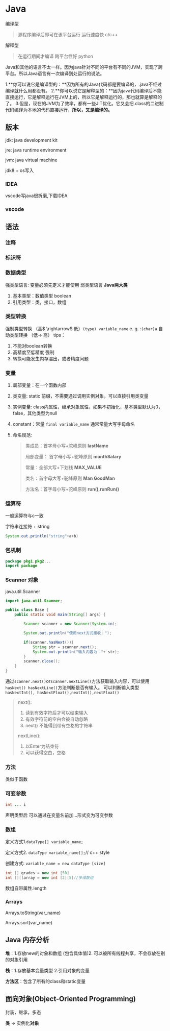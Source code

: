# Java

编译型
>源程序编译后即可在该平台运行 运行速度快 c/c++

解释型
>在运行期间才编译 跨平台性好 python

Java和其他的语言不太一样。因为java针对不同的平台有不同的JVM，实现了跨平台。所以Java语言有一次编译到处运行的说法。

1.**你可以说它是编译型的：**因为所有的Java代码都是要编译的，.java不经过编译就什么用都没有。 
2.**你可以说它是解释型的：**因为java代码编译后不能直接运行，它是解释运行在JVM上的，所以它是解释运行的，那也就算是解释的了。 
3.但是，现在的JVM为了效率，都有一些JIT优化。它又会把.class的二进制代码编译为本地的代码直接运行，**所以，又是编译的。**

## 版本

jdk: java development kit

jre: java runtime environment

jvm: java virtual machine

jdk8 + os写入

### IDEA
vscode写java很折磨,下载IDEA
### vscode

## 语法

### 注释
### 标识符
### 数据类型
强类型语言: 变量必须先定义才能使用
弱类型语言
**Java两大类**
1. 基本类型：数值类型 boolean
2. 引用类型：类，接口，数组
### 类型转换
强制类型转换 （高$ \rightarrow$ 低）`(type) variable_name` e. g. :`(char)a` 
自动类型转换   （低$\rightarrow$ 高）
tips：

1. 不能对boolean转换
2. 高精度至低精度 强制
3. 转换可能发生内存溢出，或者精度问题

### 变量

1. 局部变量：在一个函数内部
2. 类变量: static 前缀，不需要通过调用实例对象，可以直接引用类变量
3. 实例变量: class内属性，继承对象属性，如果不初始化，基本类型默认为0，false，其他类型为null
4. constant：常量 `final variable_name` 通常常量大写字母命名

5. 命名规范:

   > 类成员：首字母小写+驼峰原则 **lastName**
   >
   > 局部变量： 首字母小写+驼峰原则 **monthSalary**
   >
   > 常量：全部大写+下划线 **MAX_VALUE**
   >
   > 类名：首字母大写+驼峰原则 **Man GoodMan**
   >
   > 方法名：首字母小写+驼峰原则 **run(),runRun()**

### 运算符

一般运算符与c一致

字符串连接符 + string

```java
System.out.println("string"+a+b)
```

### 包机制

```java
package pkg1.pkg2...
import package
```

### Scanner 对象

java.util.Scanner

```java
import java.util.Scanner;

public class Base {
    public static void main(String[] args) {

        Scanner scanner = new Scanner(System.in);

        System.out.println("使用next方式接收：");

        if(scanner.hasNext()){
            String str = scanner.next();
            System.out.println("输入内容为："+ str);
        }
        scanner.close();
    }
}
```

通过`scanner.next()`or`scanner.nextLine()`方法获取输入内容，可以使用`hasNext() hasNextLine()`方法判断是否有输入。 可以判断输入类型`hasNextInt(), hasNextFloat(),nextInt(),nextFloat()` 

>next(): 
>1. 读到有效字符后才可以结束输入
>2. 有效字符前的空白会被自动忽略
>3. next() 不能得到带有空格的字符串
>
>nextLine():
>1. 以Enter为结束符
>2. 可以获得空白，空格

### 方法

类似于函数

### 可变参数

```java
int ... i
```

声明类型后 可以通过在变量名前加...形式变为可变参数

### 数组

定义方式1.`dataType[] variable_name;`

定义方式2. `dataType variable_name[];`// c++ style

创建方式: `variable_name = new dataType [size]`

```java
int [] grades = new int [50]
int [][]array = new int [2][5]//多维数组
```
数组自带属性.length

### Arrays

Arrays.toString(var_name)

Arrays.sort(var_name)

## Java 内存分析

**堆**：1.存放new的对象和数组 (包含具体值)2. 可以被所有线程共享，不会存放在别的对象引用

**栈**：1.存放基本变量类型 2.引用对象的变量

**方法区**：包含了所有的class和static变量

## 面向对象(Object-Oriented Programming)

封装，继承，多态

**类** $\rightarrow$ 实例化**对象** 